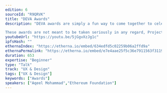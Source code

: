 ```yaml
---
edition: 6
sourceId: "R9QRVK"
title: "DEVA Awards"
description: "DEVA awards are simply a fun way to come together to celebrate and allow the community to signal their appreciation for the amazing work that has been done in the ecosystem since last Devcon to drastically improve the utility and usability of Web 3 technologies for the masses. Come celebrate community achievements!

These awards are not meant to be taken seriously in any regard, Project nominations were gathered through community input of over 2000 unique nominations."
youtubeUrl: "https://youtu.be/5jGgvXzJg1c"
ipfsHash: ""
ethernaIndex: "https://etherna.io/embed/634edfd5c02259b06a2ffd9a"
ethernaPermalink: "https://etherna.io/embed/e7e4aae25f5c36e7911563f31192b2ae1d6678efd2106cce15a37e287558b2eb"
duration: 653
expertise: "Beginner"
type: "Talk"
track: "UX & Design"
tags: ["UX & Design"]
keywords: ["Awards"]
speakers: ["Aqeel Mohammad","Ethereum Foundation"]
---
```

